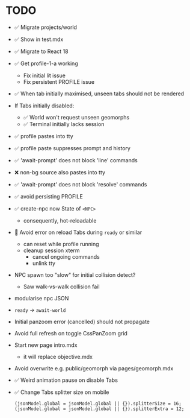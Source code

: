 # TODO

- ✅ Migrate projects/world
- ✅ Show in test.mdx
- ✅ Migrate to React 18

- ✅ Get profile-1-a working
  - Fix initial lit issue
  - Fix persistent PROFILE issue

- ✅ When tab initially maximised, unseen tabs should not be rendered

- If Tabs initially disabled:
  - ✅ World won't request unseen geomorphs
  - ✅ Terminal initially lacks session

- ✅ profile pastes into tty
- ✅ profile paste suppresses prompt and history
- ✅ 'await-prompt' does not block 'line' commands
- ❌ non-bg source also pastes into tty
- ✅ 'await-prompt' does not block 'resolve' commands
- ✅ avoid persisting PROFILE

- ✅ create-npc now State of `<NPC>`
  - consequently, hot-reloadable

- 🚧 Avoid error on reload Tabs during `ready` or similar
  - can reset while profile running
  - cleanup session xterm
    - cancel ongoing commands
    - unlink tty

- NPC spawn too "slow" for initial collision detect?
  - Saw walk-vs-walk collision fail
- modularise npc JSON
- `ready` -> `await-world`
- Initial panzoom error (cancelled) should not propagate 
- Avoid full refresh on toggle CssPanZoom grid

- Start new page intro.mdx
  - it will replace objective.mdx

- Avoid overwrite e.g. public/geomorph via pages/geomorph.mdx

- ✅ Weird animation pause on disable Tabs
- ✅ Change Tabs splitter size on mobile
  ```tsx
  (jsonModel.global = jsonModel.global || {}).splitterSize = 16;
  (jsonModel.global = jsonModel.global || {}).splitterExtra = 12;
  ```
  